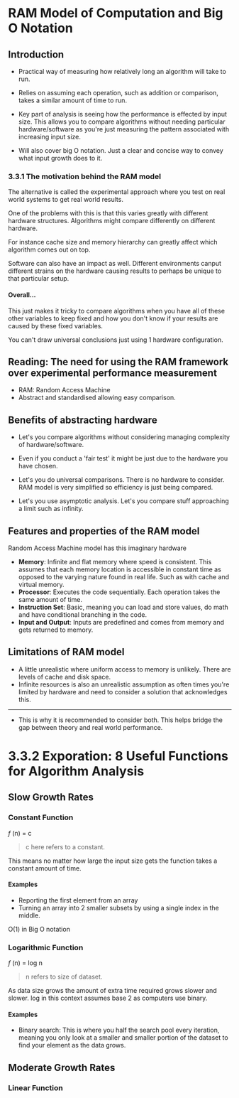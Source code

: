 # RAM Model of Computation and Big O Notation

## Introduction

- Practical way of measuring how relatively long an algorithm will take to run.

- Relies on assuming each operation, such as addition or comparison, takes a similar amount of time to run.

- Key part of analysis is seeing how the performance is effected by input size. This allows you to compare algorithms without needing particular hardware/software as you're just measuring the pattern associated with increasing input size.

- Will also cover big O notation. Just a clear and concise way to convey what input growth does to it.

### 3.3.1 The motivation behind the RAM model

The alternative is called the experimental approach where you test on real world systems to get real world results.

One of the problems with this is that this varies greatly with different hardware structures. Algorithms might compare differently on different hardware.

For instance cache size and memory hierarchy can greatly affect which algorithm comes out on top.

Software can also have an impact as well. Different environments canput different strains on the hardware causing results to perhaps be unique to that particular setup.

#### Overall...

This just makes it tricky to compare algorithms when you have all of these other variables to keep fixed and how you don't know if your results are caused by these fixed variables.

You can't draw universal conclusions just using 1 hardware configuration.

## Reading: The need for using the RAM framework over experimental performance measurement

- RAM: Random Access Machine
- Abstract and standardised allowing easy comparison.

## Benefits of abstracting hardware

- Let's you compare algorithms without considering managing complexity of hardware/software.

- Even if you conduct a 'fair test' it might be just due to the hardware you have chosen.

- Let's you do universal comparisons. There is no hardware to consider. RAM model is very simplified so efficiency is just being compared.

- Let's you use asymptotic analysis. Let's you compare stuff approaching a limit such as infinity.

## Features and properties of the RAM model

Random Access Machine model has this imaginary hardware

- **Memory**: Infinite and flat memory where speed is consistent. This assumes that each memory location is accessible in constant time as opposed to the varying nature found in real life. Such as with cache and virtual memory.
- **Processor**: Executes the code sequentially. Each operation takes the same amount of time.
- **Instruction Set**: Basic, meaning you can load and store values, do math and have conditional branching in the code.
- **Input and Output**: Inputs are predefined and comes from memory and gets returned to memory.

## Limitations of RAM model

- A little unrealistic where uniform access to memory is unlikely. There are levels of cache and disk space.
- Infinite resources is also an unrealistic assumption as often times you're limited by hardware and need to consider a solution that acknowledges this.
---
- This is why it is recommended to consider both. This helps bridge the gap between theory and real world performance.

# 3.3.2 Exporation: 8 Useful Functions for Algorithm Analysis

## Slow Growth Rates

### **Constant** Function

$f$ (n) = c

> c here refers to a constant.

This means no matter how large the input size gets the function takes a constant amount of time.

#### Examples

- Reporting the first element from an array
- Turning an array into 2 smaller subsets by using a single index in the middle.

O(1) in Big O notation

### **Logarithmic** Function

$f$ (n) = log n

> n refers to size of dataset.

As data size grows the amount of extra time required grows slower and slower. log in this context assumes base 2 as computers use binary.

#### Examples

- Binary search: This is where you half the search pool every iteration, meaning you only look at a smaller and smaller portion of the dataset to find your element as the data grows.

## Moderate Growth Rates

### **Linear** Function
